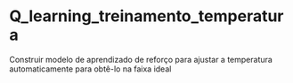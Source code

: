 # Q_learning_treinamento_temperatura
Construir modelo de aprendizado de reforço para ajustar a temperatura automaticamente para obtê-lo na faixa ideal
